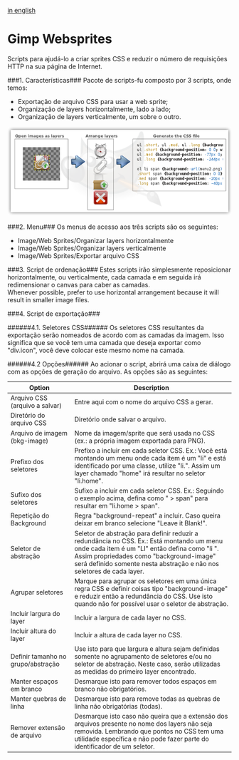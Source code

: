 [in english](README.md)

Gimp Websprites
====
Scripts para ajudá-lo a criar sprites CSS e reduzir o número de requisições HTTP na sua página de Internet.

###1. Características###
Pacote de scripts-fu composto por 3 scripts, onde temos:
* Exportação de arquivo CSS para usar a web sprite;
* Organização de layers horizontalmente, lado a lado;
* Organização de layers verticalmente, um sobre o outro.

![plugin workflow](logo.png)

###2. Menu###
Os menus de acesso aos três scripts são os seguintes:
* Image/Web Sprites/Organizar layers horizontalmente
* Image/Web Sprites/Organizar layers verticalmente
* Image/Web Sprites/Exportar arquivo CSS

###3. Script de ordenação###
Estes scripts irão simplesmente reposicionar horizontalmente, ou verticalmente, cada camada e em seguida irá redimensionar o canvas para caber as camadas.  
Whenever possible, prefer to use horizontal arrangement because it will result in smaller image files.

###4. Script de exportação###

######4.1. Seletores CSS######
Os seletores CSS resultantes da exportação serão nomeados de acordo com as camadas da imagem. Isso significa que se você tem uma camada que deseja exportar como "div.icon", você deve colocar este mesmo nome na camada.

######4.2 Opções######
Ao acionar o script, abrirá uma caixa de diálogo com as opções de geração do arquivo. As opções são as seguintes:

Option | Description |
-------|-------------|
Arquivo CSS (arquivo a salvar) | Entre aqui com o nome do arquivo CSS a gerar.
Diretório do arquivo CSS | Diretório onde salvar o arquivo.
Arquivo de imagem (bkg-image) | Nome da imagem/sprite que será usada no CSS (ex.: a própria imagem exportada para PNG).
Prefixo dos seletores | Prefixo a incluir em cada seletor CSS. Ex.: Você está montando um menu onde cada item é um "li" e está identificado por uma classe, utilize "li.". Assim um layer chamado "home" irá resultar no seletor "li.home".
Sufixo dos seletores | Sufixo a incluir em cada seletor CSS. Ex.: Seguindo o exemplo acima, defina como " > span" para resultar em "li.home > span".
Repetição do Background | Regra "background-repeat" a incluir. Caso queira deixar em branco selecione "Leave it Blank!".
Seletor de abstração | Seletor de abstração para definir reduzir a redundância no CSS. Ex.: Está montando um menu onde cada item é um "LI" então defina como "li ". Assim propriedades como "background-image" será definido somente nesta abstração e não nos seletores de cada layer.
Agrupar seletores | Marque para agrupar os seletores em uma única regra CSS e definir coisas tipo "background-image" e reduzir então a redundância do CSS. Use isto quando não for possível usar o seletor de abstração.
Incluir largura do layer |Incluir a largura de cada layer no CSS.
Incluir altura do layer | Incluir a altura de cada layer no CSS.
Definir tamanho no grupo/abstração | Use isto para que largura e altura sejam definidas somente no agrupamento de seletores e/ou no seletor de abstração. Neste caso, serão utilizadas as medidas do primeiro layer encontrado.
Manter espaços em branco | Desmarque isto para remover todos espaços em branco não obrigatórios.
Manter quebras de linha | Desmarque isto para remove todas as quebras de linha não obrigatórias (todas).
Remover extensão de arquivo | Desmarque isto caso não queira que a extensão dos arquivos presente no nome dos layers não seja removida. Lembrando que pontos no CSS tem uma utilidade específica e não pode fazer parte do identificador de um seletor.
